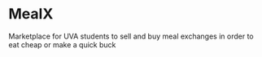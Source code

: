 # MealX
Marketplace for UVA students to sell and buy meal exchanges in order to eat cheap or make a quick buck

